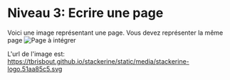 # Niveau 3: Ecrire une page
Voici une image représentant une page.
Vous devez représenter la même page
![Page à intégrer](https://imgur.com/PC0PHvu.png) 

L'url de l'image est: https://tbrisbout.github.io/stackerine/static/media/stackerine-logo.51aa85c5.svg
